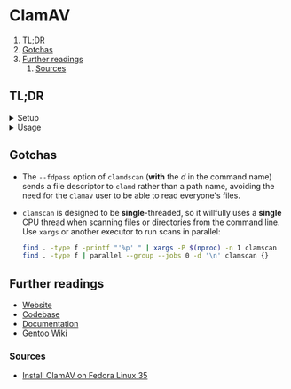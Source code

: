 # ClamAV

1. [TL;DR](#tldr)
1. [Gotchas](#gotchas)
1. [Further readings](#further-readings)
   1. [Sources](#sources)

## TL;DR

<details>
  <summary>Setup</summary>

```sh
brew install 'clamav' \
&& cp '/opt/homebrew/etc/clamav/clamd.conf.sample' '/opt/homebrew/etc/clamav/clamd.conf' \
&& cp '/opt/homebrew/etc/clamav/freshclam.conf.sample' '/opt/homebrew/etc/clamav/freshclam.conf' \
&& sudo chown ':_clamav' '/opt/homebrew/var/lib/clamav' \
&& sudo chmod 'g+w' '/opt/homebrew/var/lib/clamav'
```

</details>

<details>
  <summary>Usage</summary>

```sh
# Manually update the virus definitions.
# Do this once **before** starting a scan or the daemon.
# The definitions updater daemon **must be stopped** to avoid its complaints.
sudo systemctl stop 'clamav-freshclam' \
&& sudo 'freshclam' \
&& sudo systemctl enable --now 'clamav-freshclam'

# Scan specific files or directories.
clamscan 'path/to/file'
clamscan --recursive 'path/to/dir'

# Only scan files in a list.
clamscan -i -f '/tmp/scan.list'

# Only return specific results.
clamscan --infected '/home/'
clamscan --suppress-ok-results 'Downloads/'

# Save results to files.
clamscan --bell -i -r '/home' -l 'output.txt'

# Delete infected files.
clamscan -r --remove '/home/user'
clamscan -r -i --move='/home/user/infected' '/home/'

# Limit CPU usage.
nice -n 15 clamscan \
&& clamscan --bell -i -r '/home'

# Use multiple threads.
find . -type f -printf "'%p' " | xargs -P "$(nproc)" -n 1 clamscan
find . -type f | parallel --group --jobs 0 -d '\n' clamscan {}
```

</details>

## Gotchas

- The `--fdpass` option of `clamdscan` (**with** the _d_ in the command name) sends a file descriptor to `clamd` rather
  than a path name, avoiding the need for the `clamav` user to be able to read everyone's files.
- `clamscan` is designed to be **single**-threaded, so it willfully uses a **single** CPU thread when scanning files or
  directories from the command line.<br/>
  Use `xargs` or another executor to run scans in parallel:

  ```sh
  find . -type f -printf "'%p' " | xargs -P $(nproc) -n 1 clamscan
  find . -type f | parallel --group --jobs 0 -d '\n' clamscan {}
  ```

## Further readings

- [Website]
- [Codebase]
- [Documentation]
- [Gentoo Wiki]

### Sources

- [Install ClamAV on Fedora Linux 35]

<!--
  Reference
  ═╬═Time══
  -->

<!-- In-article sections -->
<!-- Knowledge base -->
<!-- Files -->
<!-- Upstream -->
[codebase]: https://github.com/Cisco-Talos/clamav
[documentation]: https://docs.clamav.net/
[website]: https://www.clamav.net/

<!-- Others -->
[gentoo wiki]: https://wiki.gentoo.org/wiki/ClamAV
[install clamav on fedora linux 35]: https://www.linuxcapable.com/how-to-install-clamav-on-fedora-35/
